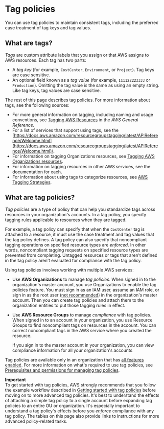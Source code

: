 # Tag policies<a name="orgs_manage_policies_tag-policies"></a>

You can use tag policies to maintain consistent tags, including the preferred case treatment of tag keys and tag values\.

## What are tags?<a name="what-are-tags"></a>

*Tags* are custom attribute labels that you assign or that AWS assigns to AWS resources\. Each tag has two parts:
+ A *tag key* \(for example, `CostCenter`, `Environment`, or `Project`\)\. Tag keys are case sensitive\.
+ An optional field known as a *tag value* \(for example, `111122223333` or `Production`\)\. Omitting the tag value is the same as using an empty string\. Like tag keys, tag values are case sensitive\.

The rest of this page describes tag policies\. For more information about tags, see the following sources:
+ For more general information on tagging, including naming and usage conventions, see [Tagging AWS Resources](https://docs.aws.amazon.com/general/latest/gr/aws_tagging.html) in the *AWS General Reference*\.
+ For a list of services that support using tags, see the [https://docs.aws.amazon.com/resourcegroupstagging/latest/APIReference/Welcome.html](https://docs.aws.amazon.com/resourcegroupstagging/latest/APIReference/Welcome.html)\.
+ For information on tagging Organizations resources, see [Tagging AWS Organizations resources](orgs_tagging.md)\.
+ For information on tagging resources in other AWS services, see the documentation for each\.
+ For information about using tags to categorize resources, see [AWS Tagging Strategies](https://aws.amazon.com/answers/account-management/aws-tagging-strategies/)\.

## What are tag policies?<a name="what-are-tag-policies"></a>

*Tag policies* are a type of policy that can help you standardize tags across resources in your organization's accounts\. In a tag policy, you specify tagging rules applicable to resources when they are tagged\.

For example, a tag policy can specify that when the `CostCenter` tag is attached to a resource, it must use the case treatment and tag values that the tag policy defines\. A tag policy can also specify that noncompliant tagging operations on specified resource types are *enforced*\. In other words, noncompliant tagging requests on specified resource types are prevented from completing\. Untagged resources or tags that aren't defined in the tag policy aren't evaluated for compliance with the tag policy\.

Using tag policies involves working with multiple AWS services:
+ Use **AWS Organizations** to manage *tag policies*\. When signed in to the organization's master account, you use Organizations to enable the tag policies feature\. You must sign in as an IAM user, assume an IAM role, or sign in as the root user \([not recommended](https://docs.aws.amazon.com/IAM/latest/UserGuide/best-practices.html#lock-away-credentials)\) in the organization's master account\. Then you can create tag policies and attach them to the organization entities to put those tagging rules in effect\. 
+ Use **AWS Resource Groups** to manage *compliance* with tag policies\. When signed in to an account in your organization, you use Resource Groups to find noncompliant tags on resources in the account\. You can correct noncompliant tags in the AWS service where you created the resource\. 

  If you sign in to the master account in your organization, you can view compliance information for all your organization's accounts\.

Tag policies are available only in an organization that has [all features enabled](orgs_manage_org_support-all-features.md)\. For more information on what's required to use tag policies, see [Prerequisites and permissions for managing tag policies](orgs_manage_policies_tag-policies-prereqs.md)\.

**Important**  
To get started with tag policies, AWS strongly recommends that you follow the example workflow described in [Getting started with tag policies](tag-policies-getting-started.md) before moving on to more advanced tag policies\. It's best to understand the effects of attaching a simple tag policy to a single account before expanding tag policies to an entire OU or organization\. It's especially important to understand a tag policy's effects before you *enforce* compliance with any tag policy\. The tables on this page also provide links to instructions for more advanced policy\-related tasks\.